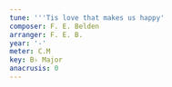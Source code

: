 ```yaml
---
tune: '''Tis love that makes us happy'
composer: F. E. Belden
arranger: F. E. B.
year: '-'
meter: C.M
key: B♭ Major
anacrusis: 0
---
```

